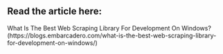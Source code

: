 <h2>Read the article here:</h2> 
What Is The Best Web Scraping Library For Development On Windows? (https://blogs.embarcadero.com/what-is-the-best-web-scraping-library-for-development-on-windows/)
